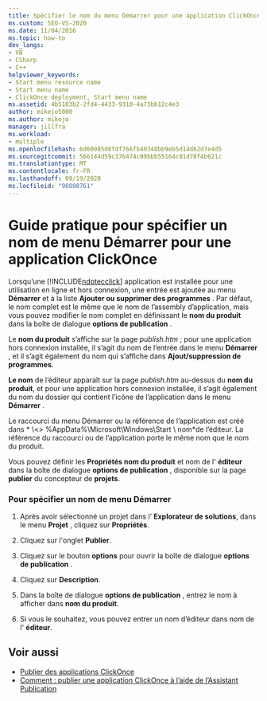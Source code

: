 ```yaml
---
title: Spécifier le nom du menu Démarrer pour une application ClickOnce
ms.custom: SEO-VS-2020
ms.date: 11/04/2016
ms.topic: how-to
dev_langs:
- VB
- CSharp
- C++
helpviewer_keywords:
- Start menu resource name
- Start menu name
- ClickOnce deployment, Start menu name
ms.assetid: 4b5183b2-2fd4-4433-9310-4a73bb12c4e3
author: mikejo5000
ms.author: mikejo
manager: jillfra
ms.workload:
- multiple
ms.openlocfilehash: 6d60985d0fdf766fb49348bb9eb5d14d62d7e4d5
ms.sourcegitcommit: 566144d59c376474c09bbb55164c01d70f4b621c
ms.translationtype: MT
ms.contentlocale: fr-FR
ms.lasthandoff: 09/19/2020
ms.locfileid: "90808761"
---
```

# <a name="how-to-specify-a-start-menu-name-for-a-clickonce-application"></a>Guide pratique pour spécifier un nom de menu Démarrer pour une application ClickOnce
Lorsqu’une [!INCLUDE[ndptecclick](../deployment/includes/ndptecclick_md.md)] application est installée pour une utilisation en ligne et hors connexion, une entrée est ajoutée au menu **Démarrer** et à la liste **Ajouter ou supprimer des programmes** . Par défaut, le nom complet est le même que le nom de l’assembly d’application, mais vous pouvez modifier le nom complet en définissant le **nom du produit** dans la boîte de dialogue **options de publication** .

 Le **nom du produit** s’affiche sur la page *publish.htm* ; pour une application hors connexion installée, il s’agit du nom de l’entrée dans le menu **Démarrer** , et il s’agit également du nom qui s’affiche dans **Ajout/suppression de programmes**.

 **Le nom** de l’éditeur apparaît sur la page *publish.htm* au-dessus du **nom du produit**, et pour une application hors connexion installée, il s’agit également du nom du dossier qui contient l’icône de l’application dans le menu **Démarrer** .

 Le raccourci du menu Démarrer ou la référence de l’application est créé dans * \\<\> %AppData%\Microsoft\Windows\Start \ nom*de l’éditeur. La référence du raccourci ou de l’application porte le même nom que le nom du produit.

 Vous pouvez définir les **Propriétés nom du produit** et nom de l' **éditeur** dans la boîte de dialogue **options de publication** , disponible sur la page **publier** du concepteur de **projets**.

### <a name="to-specify-a-start-menu-name"></a>Pour spécifier un nom de menu Démarrer

1. Après avoir sélectionné un projet dans l’ **Explorateur de solutions**, dans le menu **Projet** , cliquez sur **Propriétés**.

2. Cliquez sur l'onglet **Publier**.

3. Cliquez sur le bouton **options** pour ouvrir la boîte de dialogue **options de publication** .

4. Cliquez sur **Description**.

5. Dans la boîte de dialogue **options de publication** , entrez le nom à afficher dans **nom du produit**.

6. Si vous le souhaitez, vous pouvez entrer un nom d’éditeur dans nom de l' **éditeur**.

## <a name="see-also"></a>Voir aussi
- [Publier des applications ClickOnce](../deployment/publishing-clickonce-applications.md)
- [Comment : publier une application ClickOnce à l’aide de l’Assistant Publication](../deployment/how-to-publish-a-clickonce-application-using-the-publish-wizard.md)